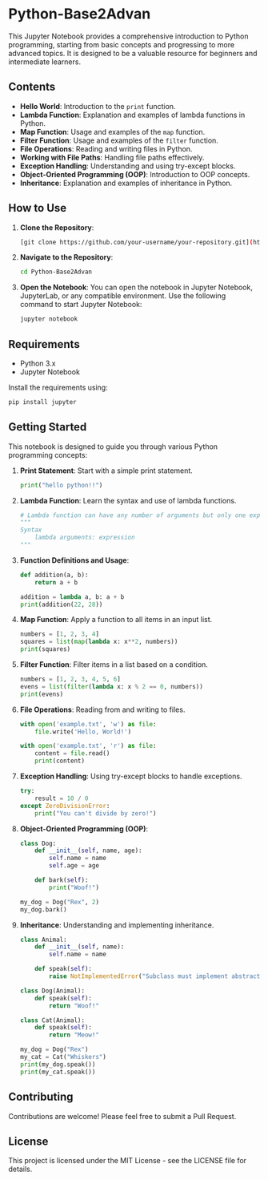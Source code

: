 # Python-Base2Advan

This Jupyter Notebook provides a comprehensive introduction to Python programming, starting from basic concepts and progressing to more advanced topics. It is designed to be a valuable resource for beginners and intermediate learners.

## Contents

- **Hello World**: Introduction to the `print` function.
- **Lambda Function**: Explanation and examples of lambda functions in Python.
- **Map Function**: Usage and examples of the `map` function.
- **Filter Function**: Usage and examples of the `filter` function.
- **File Operations**: Reading and writing files in Python.
- **Working with File Paths**: Handling file paths effectively.
- **Exception Handling**: Understanding and using try-except blocks.
- **Object-Oriented Programming (OOP)**: Introduction to OOP concepts.
- **Inheritance**: Explanation and examples of inheritance in Python.

## How to Use

1. **Clone the Repository**:
    ```sh
    [git clone https://github.com/your-username/your-repository.git](https://github.com/PravinTiwari023/Python-Base2Advan.git)
    ```
2. **Navigate to the Repository**:
    ```sh
    cd Python-Base2Advan
    ```
3. **Open the Notebook**:
    You can open the notebook in Jupyter Notebook, JupyterLab, or any compatible environment. Use the following command to start Jupyter Notebook:
    ```sh
    jupyter notebook
    ```

## Requirements

- Python 3.x
- Jupyter Notebook

Install the requirements using:
```sh
pip install jupyter
```

## Getting Started

This notebook is designed to guide you through various Python programming concepts:

1. **Print Statement**: Start with a simple print statement.
    ```python
    print("hello python!!")
    ```

2. **Lambda Function**: Learn the syntax and use of lambda functions.
    ```python
    # Lambda function can have any number of arguments but only one expression
    """
    Syntax
        lambda arguments: expression
    """
    ```

3. **Function Definitions and Usage**:
    ```python
    def addition(a, b):
        return a + b

    addition = lambda a, b: a + b
    print(addition(22, 28))
    ```

4. **Map Function**: Apply a function to all items in an input list.
    ```python
    numbers = [1, 2, 3, 4]
    squares = list(map(lambda x: x**2, numbers))
    print(squares)
    ```

5. **Filter Function**: Filter items in a list based on a condition.
    ```python
    numbers = [1, 2, 3, 4, 5, 6]
    evens = list(filter(lambda x: x % 2 == 0, numbers))
    print(evens)
    ```

6. **File Operations**: Reading from and writing to files.
    ```python
    with open('example.txt', 'w') as file:
        file.write('Hello, World!')

    with open('example.txt', 'r') as file:
        content = file.read()
        print(content)
    ```

7. **Exception Handling**: Using try-except blocks to handle exceptions.
    ```python
    try:
        result = 10 / 0
    except ZeroDivisionError:
        print("You can't divide by zero!")
    ```

8. **Object-Oriented Programming (OOP)**:
    ```python
    class Dog:
        def __init__(self, name, age):
            self.name = name
            self.age = age

        def bark(self):
            print("Woof!")

    my_dog = Dog("Rex", 2)
    my_dog.bark()
    ```

9. **Inheritance**: Understanding and implementing inheritance.
    ```python
    class Animal:
        def __init__(self, name):
            self.name = name

        def speak(self):
            raise NotImplementedError("Subclass must implement abstract method")

    class Dog(Animal):
        def speak(self):
            return "Woof!"

    class Cat(Animal):
        def speak(self):
            return "Meow!"

    my_dog = Dog("Rex")
    my_cat = Cat("Whiskers")
    print(my_dog.speak())
    print(my_cat.speak())
    ```

## Contributing

Contributions are welcome! Please feel free to submit a Pull Request.

## License

This project is licensed under the MIT License - see the LICENSE file for details.

